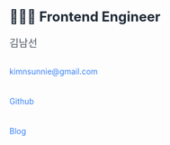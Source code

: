 <h1 style="margin-bottom: 8px; word-break: break-word; font-size: 1.5rem; font-weight: bold; color: #1f2937;">
  👩🏻‍💻 Frontend Engineer
</h1>
<p style="margin-bottom: 16px; word-break: break-word; font-size: 1.125rem; color: #4b5563;">
  김남선
</p>

<div style="margin-bottom: 24px; gap: 8px; color: #4b5563; display: flex; flex-direction: column;">
  <p style="word-break: break-word; font-size: 0.875rem;">
    <a href="mailto:kimnsunnie@gmail.com" style="color: #3b82f6; text-decoration: none;">kimnsunnie@gmail.com</a>
  </p>
  <p style="word-break: break-word; font-size: 0.875rem;">
    <a href="https://github.com/kimnamsun" style="color: #3b82f6; text-decoration: none;">Github</a>
  </p>
  <p style="word-break: break-word; font-size: 0.875rem;">
    <a href="https://nlog-ten.vercel.app/article" style="color: #3b82f6; text-decoration: none;">Blog</a>
  </p>
</div>
